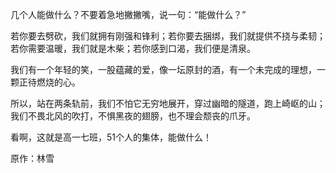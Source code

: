 几个人能做什么？不要着急地撇撇嘴，说一句：“能做什么？”

若你要去劈砍，我们就拥有刚强和锋利；若你要去捆绑，我们就提供不挠与柔韧；若你需要温暖，我们就是木柴；若你感到口渴，我们便是清泉。

我们有一个年轻的笑，一股蕴藏的爱，像一坛原封的酒，有一个未完成的理想，一颗正待燃烧的心。

所以，站在两条轨前，我们不怕它无穷地展开，穿过幽暗的隧道，跑上崎岖的山；我们不畏北风的吹打，不惧黑夜的翅膀，也不理会颓丧的爪牙。

看啊，这就是高一七班，51个人的集体，能做什么！

原作：林雪